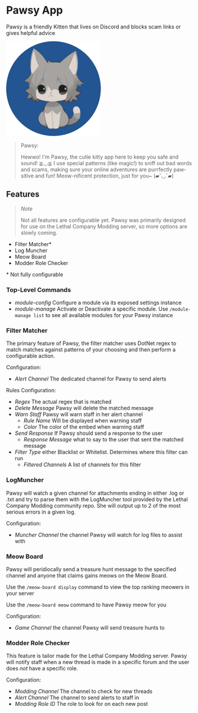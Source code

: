 # Pawsy App

Pawsy is a friendly Kitten that lives on Discord and blocks scam links or gives helpful advice

![Pawsy](Assets/img/Pawsy-small.png)

> Pawsy:
>
> Hewwo! I'm Pawsy, the cutie kitty app here to keep you safe and sound! ≧◡≦ I use special patterns (like magic!) to sniff out bad words and scams, making sure your online adventures are purrfectly paw-sitive and fun! Meow-nificent protection, just for you~ (▰˘◡˘▰)

## Features

> *Note*
>
> Not all features are configurable yet. Pawsy was primarily designed for use on the Lethal Company Modding server, so more options are slowly coming.

- Filter Matcher*
- Log Muncher
- Meow Board
- Modder Role Checker

\* Not fully configurable

### Top-Level Commands

- *module-config* Configure a module via its exposed settings instance
- *module-manage* Activate or Deactivate a specific module. Use `/module-manage list` to see all available modules for your Pawsy instance

### Filter Matcher

The primary feature of Pawsy, the filter matcher uses DotNet regex to match matches against patterns of your choosing and then perform a configurable action.

Configuration:

- *Alert Channel* The dedicated channel for Pawsy to send alerts

Rules Configuration:

- *Regex* The actual regex that is matched
- *Delete Message* Pawsy will delete the matched message
- *Warn Staff* Pawsy will warn staff in her alert channel
  - *Rule Name* Will be displayed when warning staff
  - *Color* The color of the embed when warning staff
- *Send Response* If Pawsy should send a response to the user
  - *Response Message* what to say to the user that sent the matched message
- *Filter Type* either Blacklist or Whitelist. Determines where this filter can run
  - *Filtered Channels* A list of channels for this filter

### LogMuncher

Pawsy will watch a given channel for attachments ending in either .log or .txt and try to parse them with the LogMuncher tool provided by the Lethal Company Modding community repo. She will output up to 2 of the most serious errors in a given log.

Configuration:

- *Muncher Channel* the channel Pawsy will watch for log files to assist with

### Meow Board

Pawsy will peridiocally send a treasure hunt message to the specified channel and anyone that claims gains meows on the Meow Board.

Use the `/meow-board display` command to view the top ranking meowers in your server

Use the `/meow-board meow` command to have Pawsy meow for you

Configuration:

- *Game Channel* the channel Pawsy will send treasure hunts to

### Modder Role Checker

This feature is tailor made for the Lethal Company Modding server. Pawsy will notify staff when a new thread is made in a specific forum and the user does *not* have a specific role.

Configuration:

- *Modding Channel* The channel to check for new threads
- *Alert Channel* The channel to send alerts to staff in
- *Modding Role ID* The role to look for on each new post
